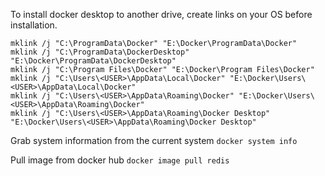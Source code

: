 To install docker desktop to another drive, create links on your OS before installation.
```
mklink /j "C:\ProgramData\Docker" "E:\Docker\ProgramData\Docker"
mklink /j "C:\ProgramData\DockerDesktop" "E:\Docker\ProgramData\DockerDesktop"
mklink /j "C:\Program Files\Docker" "E:\Docker\Program Files\Docker"
mklink /j "C:\Users\<USER>\AppData\Local\Docker" "E:\Docker\Users\<USER>\AppData\Local\Docker"
mklink /j "C:\Users\<USER>\AppData\Roaming\Docker" "E:\Docker\Users\<USER>\AppData\Roaming\Docker"
mklink /j "C:\Users\<USER>\AppData\Roaming\Docker Desktop" "E:\Docker\Users\<USER>\AppData\Roaming\Docker Desktop"
```

Grab system information from the current system
`docker system info `

Pull image from docker hub
`docker image pull redis`
